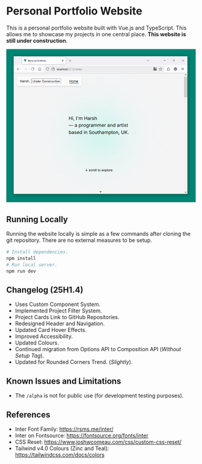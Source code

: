 # Personal Portfolio Website

This is a personal portfolio website built with Vue.js and TypeScript. This allows me to
showcase my projects in one central place. **This website is still under construction**.

![Screenshot of Website](./docs/ppw-screenshot.PNG)

## Running Locally

Running the website locally is simple as a few commands after cloning the git repository.
There are no external measures to be setup.

```sh
# Install dependencies.
npm install
# Run local server.
npm run dev
```

## Changelog (25H1.4)

* Uses Custom Component System.
* Implemented Project Filter System.
* Project Cards Link to GitHub Repositories.
* Redesigned Header and Navigation.
* Updated Card Hover Effects.
* Improved Accessibility.
* Updated Colours.
* Continued migration from Options API to Composition API (_Without Setup Tag_).
* Updated for Rounded Corners Trend. (_Slightly_).

## Known Issues and Limitations

* The `/alpha` is not for public use (for development testing purposes).

## References

* Inter Font Family: <https://rsms.me/inter/>
* Inter on Fontsource: <https://fontsource.org/fonts/inter>
* CSS Reset: <https://www.joshwcomeau.com/css/custom-css-reset/>
* Tailwind v4.0 Colours (Zinc and Teal): <https://tailwindcss.com/docs/colors>
